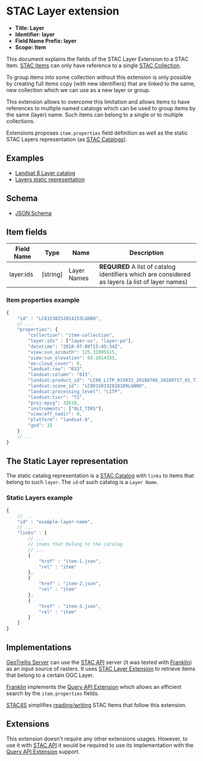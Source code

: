 # STAC Layer extension

- **Title: Layer**
- **Identifier: layer**
- **Field Name Prefix: layer**
- **Scope: Item**

This document explains the fields of the STAC Layer Extension to a STAC Item. [STAC Items](https://github.com/radiantearth/stac-spec/tree/master/item-spec) can only have reference to a single [STAC Collection](https://github.com/radiantearth/stac-spec/tree/master/collection-spec).

To group items into some collection without this extension is only possible by creating full items copy (with new identifiers) that are linked to the same, new collection which we can use as a new layer or group.

This extension allows to overcome this limitation and allows items to have references to multiple named catalogs which can be used to group items by the same (layer) name. Such items can belong to a single or to multiple collections.

Extensions proposes `item.properties` field definition as well as the static STAC Layers representation (as [STAC Catalogs](https://github.com/radiantearth/stac-spec/tree/master/catalog-spec)).

## Examples

- [Landsat 8 Layer catalog](examples/landsat-stac-layers/catalog.json)
- [Layers static representation](examples/landsat-stac-layers/layers)

## Schema

- [JSON Schema](json-schema/schema.json)

## Item fields

| Field Name     | Type     | Name        | Description                                                                                      |
| -------------- | ---------| ------------|------------------------------------------------------------------------------------------------- |
| layer:ids      | [string] | Layer Names |**REQUIRED** A list of catalog identifiers which are considered as layers (a list of layer names) |

### Item properties example

```javascript
{
    "id" : "LC81530252014153LGN00",
    // ...
    "properties": {
        "collection": "item-collection",
        "layer:ids" : ["layer-us", "layer-pa"],
        "datetime": "2018-07-08T15:45:34Z",
        "view:sun_azimuth": 125.31095515,
        "view:sun_elevation": 65.2014335,
        "eo:cloud_cover": 0,
        "landsat:row": "033",
        "landsat:column": "015",
        "landsat:product_id": "LC08_L1TP_015033_20180708_20180717_01_T1",
        "landsat:scene_id": "LC80150332018189LGN00",
        "landsat:processing_level": "L1TP",
        "landsat:tier": "T1",
        "proj:epsg": 32618,
        "instruments": ["OLI_TIRS"],
        "view:off_nadir": 0,
        "platform": "landsat-8",
        "gsd": 15
    }
    // ...
}
```

## The Static Layer representation

The static catalog representation is a [STAC Catalog](https://github.com/radiantearth/stac-spec/tree/master/catalog-spec) with `links` to items that belong to such `layer`. The `id` of such catalog is a `Layer Name`.

### Static Layers example

```javascript
{
    // ...
    "id" : "example-layer-name",
    // ...
    "links" : [
        // ...
        // items that belong to the catalog
        // ...
        {
            "href" : "item-1.json",
            "rel" : "item"
        },
        {
            "href" : "item-2.json",
            "rel" : "item"
        },
        {
            "href" : "item-3.json",
            "rel" : "item"
        }
    ]
}
```

## Implementations

[GeoTrellis Server](https://github.com/geotrellis/geotrellis-server/) can use the [STAC API](https://github.com/radiantearth/stac-api-spec) server (it was tested with [Franklin](https://github.com/azavea/franklin)) as an input source of rasters. It uses [STAC Layer Extension](./) to retrieve items that belong to a certain OGC Layer.

[Franklin](https://github.com/azavea/franklin) implements the [Query API Extension](https://github.com/radiantearth/stac-api-spec/tree/master/extensions/query) which allows an efficient search by the `item.properties` fields.

[STAC4S](https://github.com/azavea/stac4s) simplifies [reading/writing](https://github.com/azavea/stac4s/blob/master/modules/core/src/main/scala/com/azavea/stac4s/extensions/layer/LayerItemExtension.scala) STAC Items that follow this extension.

## Extensions

This extension doesn't require any other extensions usages. However, to use it with [STAC API](https://github.com/radiantearth/stac-api-spec/)
it would be required to use its implementation with the [Query API Extension](https://github.com/radiantearth/stac-api-spec/tree/master/extensions/query) support.
